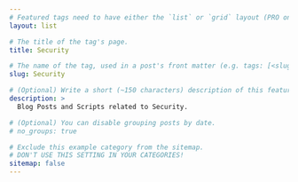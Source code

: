 ```yaml
---
# Featured tags need to have either the `list` or `grid` layout (PRO only).
layout: list

# The title of the tag's page.
title: Security

# The name of the tag, used in a post's front matter (e.g. tags: [<slug>]).
slug: Security

# (Optional) Write a short (~150 characters) description of this featured tag.
description: >
  Blog Posts and Scripts related to Security.

# (Optional) You can disable grouping posts by date.
# no_groups: true

# Exclude this example category from the sitemap.
# DON'T USE THIS SETTING IN YOUR CATEGORIES!
sitemap: false
---
```

